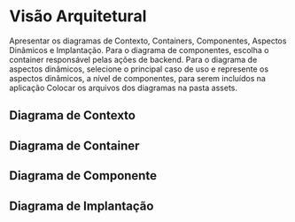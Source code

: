 # Visão Arquitetural

Apresentar os diagramas de Contexto, Containers, Componentes, Aspectos Dinâmicos e Implantação. Para o diagrama de componentes, escolha o container responsável pelas ações de backend. Para o diagrama de aspectos dinâmicos, selecione o principal caso de uso e represente os aspectos dinâmicos, a nível de componentes, para serem incluídos na aplicação
Colocar os arquivos dos diagramas na pasta assets.

## Diagrama de Contexto

## Diagrama de Container

## Diagrama de Componente

## Diagrama de Implantação